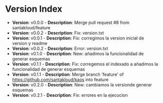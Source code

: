# Version Index
- **Version**: v0.0.0 - **Description**: Merge pull request #8 from santakloud/feature
- **Version**: v0.0.2 - **Description**: Fix: version.txt
- **Version**: v0.0.1 - **Description**: Fix: corregimos la version inicial de version y readme
- **Version**: v0.0.2 - **Description**: Error: version.txt
- **Version**: v0.1.0 - **Description**: New: añadimos la funcionalidad de generar esquemas
- **Version**: v0.1.1 - **Description**: Fix: corregemos el indexado a añadimos la funcionalidad de generar esquemas
- **Version**: v0.1.1 - **Description**: Merge branch 'feature' of https://github.com/santakloud/kaos into feature
- **Version**: v0.2.0 - **Description**: New: cambiamos la versionde generar esquemas
- **Version**: v0.2.1 - **Description**: Fix: errores en la ejecucion
